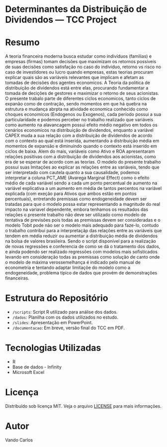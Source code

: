 # Determinantes da Distribuição de Dividendos — TCC Project

# Resumo

A teoria financeira moderna busca estudar como indivíduos (familias) e empresas (firmas) tomam decisões que maximizam os retornos possíveis de suas decisões como satisfação no caso do individuo, retorno vs risco no caso de investidores ou lucro quando empresas, estas teorias procuram explicar quais são as variáveis relevantes que implicam e afetam as tomadas de decisões dos agentes economicos. A Teoria da politica de distribuição de dividendos está entre elas, procurando fundamentar a tomada de decições de gestores e maximizar o retorno de seus acionistas.
O presente trabalo parte de diferentes ciclos economicos, tanto ciclos de expanão como de contração, sendo momentos em que há quebra na estrutura e mudança abrpta na atividade economica conhecido como choques economicos (Endogenos ou Exogenos), cada período possui a sua particularidade e podemos perceber no trabalho realizado que variáveis como aumento na alavancagem possui efeito médio negativo em todos os cenários economicos na distribuição de dividendos, enquanto a variável CAPEX muda a sua relação com a distribuição de dividendos de acordo com o contexto ao qual está inserida, aumentando a distribuição média em momentos de expansão e diminuindo quando o contexto está inserido em ciclos de baixa. Alem do mais, variáveis como Ativo e ROA apresentaram relações positivas com a distribuição de dividendos aos acionistas, como era de se esperar de acordo com as teorias.
O modelo do presente trabalho possui suas lmitações ao explicar as relações entre as variáveis, tendo que ser interpretado com cautela quanto a sua causalidade, podemos interpretar a coluna PCT_AME (Avarega Marginal Effect) como o efeito médio de cada variável sendo a cada um ponto percentual de aumento na variável explicativa a um aumento em média de tantos percentos na variável explicada (com exeção para Ativos que ambos estão em pontos percentuais), entretando premissas como endogeneidade devem ser tratadas para que o modelo possa estar representando a magnitude do real impacto na variavel dependente, embora tenhamos os resultados das relações o presente trabalho não deve ser utilizado como modelo de tentativa de previsões pois todas as premissas devem ser consideradas e o modelo Tobit pode não ser o modelo mais adequado para faze-lo, contudo o trabalho contribui para a interpretaçãp das relações entre as variáveis que tendem em média reduzir ou aumentar a distribuição média de dividendos na bolsa de valores brasileira.
Sendo o script disponível para a realização de novas regressões e conferencia de como se dá o tratamento dos dados, e ainda podendo ser realizado regressões com modelos mais sofisticados levando em consideração todas as premissas como solução de canto onde o modelo de máxima verossemelhança é indicado pelo manual de econometria e tentando adaptar limitaçõe do modelo como a endogeneidade, problema típico de dados que provém de demonstrações financeiras.
# Estrutura do Repositório

- `/scripts`: Script R utilizado para análise dos dados.
- `/dados`: Planilha com os dados utilizados no estudo.
- `/slides`: Apresentação em PowerPoint.
- `/documentacao`: Em breve, versão final do TCC em PDF.

# Tecnologias Utilizadas

- R
- Base de dados - Infinity
- Microsoft Excel

# Licença

Distribuído sob licença MIT. Veja o arquivo [LICENSE](LICENSE) para mais informações.

# Autor

Vando Carlos  
